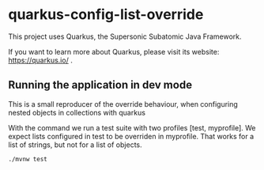 # quarkus-config-list-override

This project uses Quarkus, the Supersonic Subatomic Java Framework.

If you want to learn more about Quarkus, please visit its website: https://quarkus.io/ .

## Running the application in dev mode

This is a small reproducer of the override behaviour, when configuring nested objects in collections with quarkus

With the command we run a test suite with two profiles [test, myprofile]. We expect lists configured in test to be overriden 
in myprofile. That works for a list of strings, but not for a list of objects.  

```shell script
./mvnw test
```

